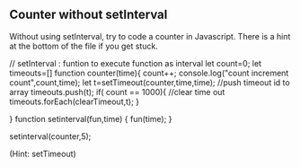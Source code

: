 ## Counter without setInterval

Without using setInterval, try to code a counter in Javascript. There is a hint at the bottom of the file if you get stuck.

// setInterval : funtion to execute function as interval
let count=0;
let timeouts=[]
function counter(time){
    count++;
    console.log("count increment count",count,time);
    let t=setTimeout(counter,time,time);
    //push timeout id to array
    timeouts.push(t);
    if( count == 1000){
        //clear time out
        timeouts.forEach(clearTimeout,t);
    }

}
function setinterval(fun,time)
{
    fun(time);
}

setinterval(counter,5);








































































(Hint: setTimeout)